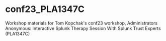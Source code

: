 # conf23_PLA1347C
Workshop materials for Tom Kopchak's conf23 workshop, Administrators Anonymous: Interactive Splunk Therapy Session With Splunk Trust Experts (PLA1347C)
